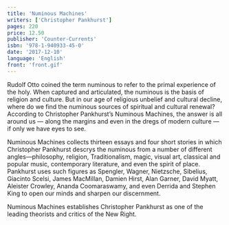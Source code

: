```yaml
---
title: 'Numinous Machines'
writers: ['Christopher Pankhurst']
pages: 220
price: 12.50
publisher: 'Counter-Currents'
isbn: '978-1-940933-45-0'
date: '2017-12-10'
language: 'English'
front: 'front.gif'
---
```


Rudolf Otto coined the term numinous to refer to the primal experience of the holy. When captured and articulated, the numinous is the basis of religion and culture. But in our age of religious unbelief and cultural decline, where do we find the numinous sources of spiritual and cultural renewal? According to Christopher Pankhurst’s Numinous Machines, the answer is all around us — along the margins and even in the dregs of modern culture — if only we have eyes to see.

Numinous Machines collects thirteen essays and four short stories in which Christopher Pankhurst descrys the numinous from a number of different angles—philosophy, religion, Traditionalism, magic, visual art, classical and popular music, contemporary literature, and even the spirit of place. Pankhurst uses such figures as Spengler, Wagner, Nietzsche, Sibelius, Giacinto Scelsi, James MacMillan, Damien Hirst, Alan Garner, David Myatt, Aleister Crowley, Ananda Coomaraswamy, and even Derrida and Stephen King to open our minds and sharpen our discernment.

Numinous Machines establishes Christopher Pankhurst as one of the leading theorists and critics of the New Right.

